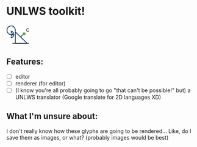 # UNLWS toolkit!

![C be the channel in which this glyph itself is written, i.e. UNLWS](readme_pics/imageLikeEmbed.png)

## Features:
 - [ ] editor
 - [ ] renderer (for editor)
 - [ ] (I know you're all probably going to go "that can't be possible!" but) a UNLWS translator (Google translate for 2D languages XD)

## What I'm unsure about:
I don't really know how these glyphs are going to be rendered... Like, do I save them as images, or what? (probably images would be best)
